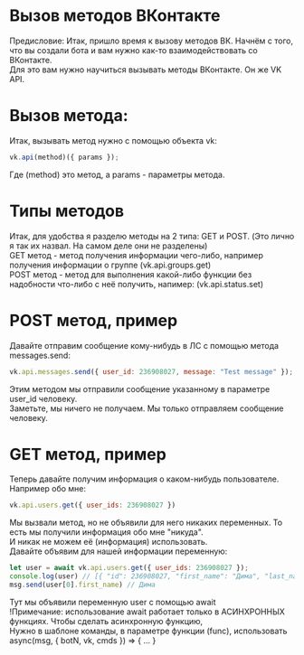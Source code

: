 # Вызов методов ВКонтакте
Предисловие:
Итак, пришло время к вызову методов ВК. Начнём с того, что вы создали бота и вам нужно как-то взаимодействовать со ВКонтакте.<br>
Для это вам нужно научиться вызывать методы ВКонтакте. Он же VK API.
# Вызов метода:
Итак, вызывать метод нужно с помощью объекта vk:
```js
vk.api(method)({ params });
```
Где (method) это метод, а params - параметры метода.
# Типы методов
Итак, для удобства я разделю методы на 2 типа: GET и POST. (Это лично я так их назвал. На самом деле они не разделены)<br>
GET метод - метод получения информации чего-либо, например получения информации о группе (vk.api.groups.get)<br>
POST метод - метод для выполнения какой-либо функции без надобности что-либо с неё получить, напимер: (vk.api.status.set)
# POST метод, пример
Давайте отправим сообщение кому-нибудь в ЛС с помощью метода messages.send:
```js
vk.api.messages.send({ user_id: 236908027, message: "Test message" });
```
Этим методом мы отправили сообщение указанному в параметре user_id человеку.<br>
Заметьте, мы ничего не получаем. Мы только отправляем сообщение человеку.
# GET метод, пример
Теперь давайте получим информация о каком-нибудь пользователе. Например обо мне:
```js
vk.api.users.get({ user_ids: 236908027 })
```
Мы вызвали метод, но не объявили для него никаких переменных. То есть мы получили информация обо мне "никуда".<br>
И никак не можем её (информация) использовать.<br>
Давайте объявим для нашей информации переменную:
```js
let user = await vk.api.users.get({ user_ids: 236908027 });
console.log(user) // [{ "id": 236908027, "first_name": "Дима", "last_name": "Брюханов" }]
msg.send(user[0].first_name) // Дима
```
Тут мы объявили переменную user с помощью await<br>
!Примечание: использование await работает только в АСИНХРОННЫХ функциях. Чтобы сделать асинхронную функцию,<br>
Нужно в шаблоне команды, в параметре функции (func), использовать async(msg, { botN, vk, cmds }) => { ... }

